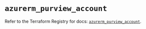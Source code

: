 # `azurerm_purview_account`

Refer to the Terraform Registry for docs: [`azurerm_purview_account`](https://registry.terraform.io/providers/hashicorp/azurerm/4.38.0/docs/resources/purview_account).
